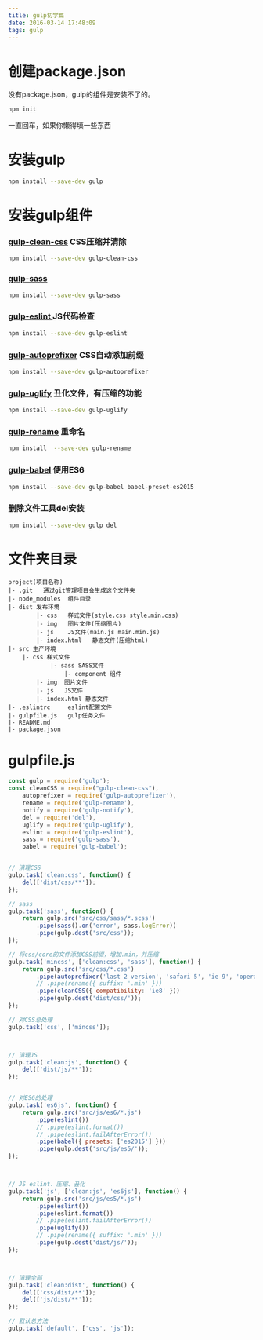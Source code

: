 ```yaml
---
title: gulp初学篇
date: 2016-03-14 17:48:09
tags: gulp
---
```


# 创建package.json
没有package.json，gulp的组件是安装不了的。

```sh
npm init
```

<!--more-->

一直回车，如果你懒得填一些东西

# 安装gulp

```sh
npm install --save-dev gulp
```

# 安装gulp组件

	
### [gulp-clean-css](https://www.npmjs.com/package/gulp-clean-css/) CSS压缩并清除

```sh
npm install --save-dev gulp-clean-css 
```
	
### [gulp-sass](https://www.npmjs.com/package/gulp-sass/)

```sh
npm install --save-dev gulp-sass 
```
	
### [gulp-eslint ](https://www.npmjs.com/package/gulp-eslint/) JS代码检查 

```sh
npm install --save-dev gulp-eslint
```
	
### [gulp-autoprefixer](https://www.npmjs.com/package/gulp-autoprefixer/) CSS自动添加前缀

```sh
npm install --save-dev gulp-autoprefixer
```

### [gulp-uglify](https://www.npmjs.com/package/gulp-uglify/) 丑化文件，有压缩的功能

```sh
npm install --save-dev gulp-uglify
```

	
### [gulp-rename](https://www.npmjs.com/package/gulp-rename/) 重命名

```sh
npm install  --save-dev gulp-rename
```
	
### [gulp-babel](https://www.npmjs.com/package/gulp-babel) 使用ES6


```sh
npm install --save-dev gulp-babel babel-preset-es2015
```

### 删除文件工具del安装

```sh
npm install --save-dev gulp del
```
	

# 文件夹目录

	project(项目名称)
	|- .git   通过git管理项目会生成这个文件夹
	|- node_modules  组件目录
	|- dist 发布环境
    		|- css   样式文件(style.css style.min.css)
    		|- img   图片文件(压缩图片)
    		|- js    JS文件(main.js main.min.js)
    		|- index.html   静态文件(压缩html)
	|- src 生产环境
		|- css 样式文件
    			|- sass SASS文件
    				|- component 组件
    		|- img  图片文件
    		|- js   JS文件
    		|- index.html 静态文件
	|- .eslintrc     eslint配置文件
	|- gulpfile.js   gulp任务文件
	|- README.md
	|- package.json

# gulpfile.js

```js
const gulp = require('gulp');
const cleanCSS = require("gulp-clean-css"),
    autoprefixer = require('gulp-autoprefixer'),
    rename = require('gulp-rename'),
    notify = require('gulp-notify'),
    del = require('del'),
    uglify = require('gulp-uglify'),
    eslint = require('gulp-eslint'),
    sass = require('gulp-sass'),
    babel = require('gulp-babel');


// 清理CSS
gulp.task('clean:css', function() {
    del(['dist/css/**']);
});

// sass
gulp.task('sass', function() {
    return gulp.src('src/css/sass/*.scss')
        .pipe(sass().on('error', sass.logError))
        .pipe(gulp.dest('src/css'));
});

// 将css/core的文件添加CSS前缀，增加.min，并压缩
gulp.task('mincss', ['clean:css', 'sass'], function() {
    return gulp.src('src/css/*.css')
        .pipe(autoprefixer('last 2 version', 'safari 5', 'ie 9', 'opera 12.1', 'ios 6', 'android 4'))
        // .pipe(rename({ suffix: '.min' }))
        .pipe(cleanCSS({ compatibility: 'ie8' }))
        .pipe(gulp.dest('dist/css/'));
});

// 对CSS总处理
gulp.task('css', ['mincss']);



// 清理JS
gulp.task('clean:js', function() {
    del(['dist/js/**']);
});


// 对ES6的处理
gulp.task('es6js', function() {
    return gulp.src('src/js/es6/*.js')
        .pipe(eslint())
        // .pipe(eslint.format())
        // .pipe(eslint.failAfterError())
        .pipe(babel({ presets: ['es2015'] }))
        .pipe(gulp.dest('src/js/es5/'));
});



// JS eslint、压缩、丑化
gulp.task('js', ['clean:js', 'es6js'], function() {
    return gulp.src('src/js/es5/*.js')
        .pipe(eslint())
        .pipe(eslint.format())
        // .pipe(eslint.failAfterError())
        .pipe(uglify())
        // .pipe(rename({ suffix: '.min' }))
        .pipe(gulp.dest('dist/js/'));
});



// 清理全部
gulp.task('clean:dist', function() {
    del(['css/dist/**']);
    del(['js/dist/**']);
});

// 默认总方法
gulp.task('default', ['css', 'js']);
```
	
